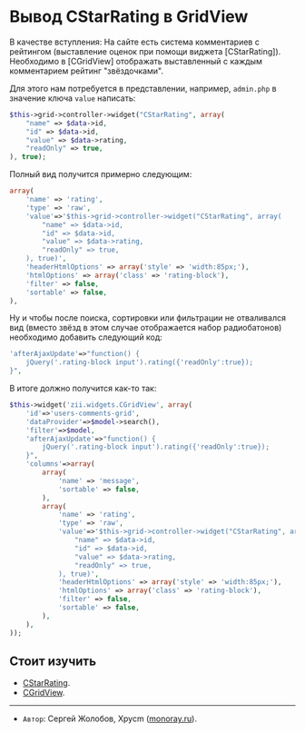 Вывод CStarRating в GridView
============================

В качестве вступления: На сайте есть система комментариев с рейтингом (выставление
оценок при помощи виджета [CStarRating]). Необходимо в [CGridView] отображать
выставленный с каждым комментарием рейтинг "звёздочками".

Для этого нам потребуется в представлении, например, `admin.php` в значение
ключа `value` написать:

```php
$this->grid->controller->widget("CStarRating", array(
	"name" => $data->id,
	"id" => $data->id,
	"value" => $data->rating,
	"readOnly" => true,
), true);
```

Полный вид получится примерно следующим:

```php
array(
	'name' => 'rating',
	'type' => 'raw',
	'value'=>'$this->grid->controller->widget("CStarRating", array(
		"name" => $data->id,
		"id" => $data->id,
		"value" => $data->rating,
		"readOnly" => true,
	), true)',
	'headerHtmlOptions' => array('style' => 'width:85px;'),
	'htmlOptions' => array('class' => 'rating-block'),
	'filter' => false,
	'sortable' => false,
),
```

Ну и чтобы после поиска, сортировки или фильтрации не отваливался вид (вместо
звёзд в этом случае отображается набор радиобатонов) необходимо добавить
следующий код:

```php
'afterAjaxUpdate'=>"function() {
	jQuery('.rating-block input').rating({'readOnly':true});
}",
```

В итоге должно получится как-то так:
```php
$this->widget('zii.widgets.CGridView', array(
	'id'=>'users-comments-grid',
	'dataProvider'=>$model->search(),
	'filter'=>$model,
	'afterAjaxUpdate'=>"function() {
		jQuery('.rating-block input').rating({'readOnly':true});
	}",
	'columns'=>array(
		array(
			'name' => 'message',
			'sortable' => false,
		),
		array(
			'name' => 'rating',
			'type' => 'raw',
			'value'=>'$this->grid->controller->widget("CStarRating", array(
				"name" => $data->id,
				"id" => $data->id,
				"value" => $data->rating,
				"readOnly" => true,
			), true)',
			'headerHtmlOptions' => array('style' => 'width:85px;'),
			'htmlOptions' => array('class' => 'rating-block'),
			'filter' => false,
			'sortable' => false,
		),
	),
));
```

Стоит изучить
-------------

 - [CStarRating](http://www.yiiframework.com/doc/api/CStarRating).
 - [CGridView](http://www.yiiframework.com/doc/api/CGridView).

---
 - `Автор`: Сергей Жолобов, Xpycm ([monoray.ru](http://monoray.ru/)).